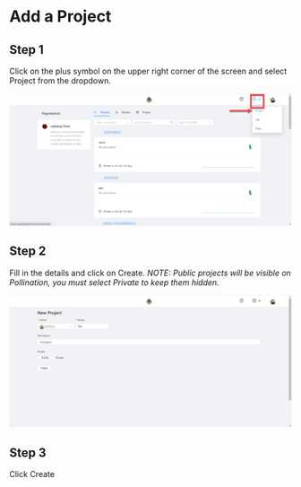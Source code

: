 # Add a Project

## Step 1

Click on the plus symbol on the upper right corner of the screen and select Project from the dropdown.

![](../.gitbook/assets/image%20%287%29.png)

## Step 2

Fill in the details and click  on Create. _NOTE: Public projects will be visible on Pollination, you must select Private to keep them hidden._

![](../.gitbook/assets/image%20%2814%29.png)

## Step 3

Click Create


